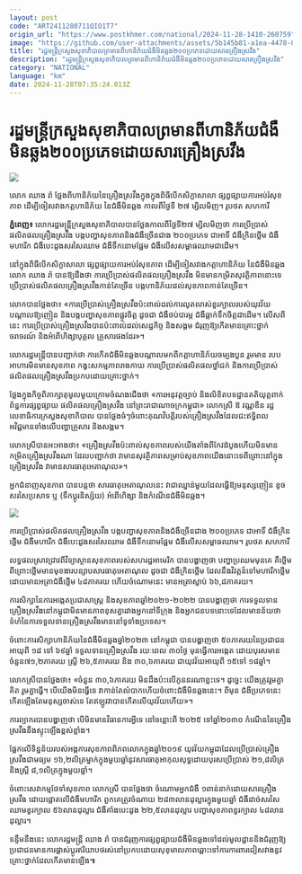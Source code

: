 ```yaml
---
layout: post
code: "ART2411280711QIO1T7"
origin_url: "https://www.postkhmer.com/national/2024-11-28-1410-260759"
image: "https://github.com/user-attachments/assets/5b145b81-a1ea-4478-8ecb-0486c01ad681"
title: "រដ្ឋមន្ដ្រី​ក្រសួង​សុខាភិបាល​ព្រមានពី​ហានិភ័យ​ជំងឺមិនឆ្លង​២០០​ប្រភេទ​ដោយសារគ្រឿង​ស្រវឹង​"
description: "​​រដ្ឋមន្ដ្រី​ក្រសួង​សុខាភិបាល​ព្រមានពី​ហានិភ័យ​ជំងឺមិនឆ្លង​២០០​ប្រភេទ​ដោយសារគ្រឿង​ស្រវឹង​​"
category: "NATIONAL"
language: "km"
date: 2024-11-28T07:35:24.013Z
---
```


# រដ្ឋមន្ដ្រី​ក្រសួង​សុខាភិបាល​ព្រមានពី​ហានិភ័យ​ជំងឺមិនឆ្លង​២០០​ប្រភេទ​ដោយសារគ្រឿង​ស្រវឹង​

![](https://github.com/user-attachments/assets/1c1a2435-e851-4950-8ac9-4253449631da)

លោក ឈាង រ៉ា ថ្លែងពី​ហានិភ័យ​នៃ​គ្រឿងស្រវឹង​ក្នុង​ក្នុងពិធី​បើក​សិក្ខាសាលា ផ្សព្វផ្សាយ​ការអប់រំ​សុខភាព ដើម្បី​ចៀសវាង​ក​ត្ត​ហានិភ័យ នៃ​ជំងឺមិនឆ្លង កាលពីថ្ងៃទី ២៧ ម្សិលមិញ។ រូបថត សហការី​

**ភ្នំពេញ៖** លោក​រដ្ឋមន្ដ្រី​ក្រសួង​សុខាភិបាល​បាន​ថ្លែង​កាល​ពីថ្ងៃទី​២៧ ម្សិលមិញ​ថា ការប្រើប្រាស់​ផលិតផល​គ្រឿង​ស្រវឹង បង្កបញ្ហា​សុខភាព​និង​ជំងឺ​ច្រើនជាង ២០០​ប្រភេទ ជាអាទិ៍ ជំងឺ​ក្រិន​ថ្លើម ជំងឺមហារីក ជំងឺ​បេះដូង​សរសៃឈាម ជំងឺ​ទឹកនោមផ្អែម ជំងឺ​លើស​សម្ពាធ​ឈាមជាដើម​​។

នៅ​ក្នុងពិធី​បើក​សិក្ខាសាលា ផ្សព្វផ្សាយ​ការអប់រំ​សុខភាព ដើម្បី​ចៀសវាង​ក​ត្តាហានិភ័យ នៃ​ជំងឺមិនឆ្លង លោក ​ឈាង រ៉ា បាន​ឱ្យ​ដឹងថា​ ការប្រើប្រាស់​ផលិតផល​គ្រឿង​ស្រវឹង ​​មិនមាន​កម្រិត​សុវត្ថិភាព​នោះទេ ប្រើប្រាស់​ផលិតផល​គ្រឿង​ស្រវឹង​កាន់តែច្រើន បង្ក​ហានិភ័យ​ដល់​សុខភាព​កាន់តែច្រើន​។ 

លោក​បាន​ថ្លែងថា​៖ «ការប្រើប្រាស់​គ្រឿង​ស្រវឹង​ប៉ះពាល់​ដល់​ការលូតលាស់​ខួរក្បាល​របស់​យុវវ័យ បណ្ដាលឱ្យ​ញៀន និង​បង្កបញ្ហា​សុខភាព​ផ្លូវចិត្ត ​ដូចជា ជំងឺ​ថប់​បារម្ភ ជំងឺ​ធ្លាក់​ទឹកចិត្តជាដើម​។ លើសពីនេះ ការប្រើប្រាស់​គ្រឿង​ស្រវឹង​បាន​ប៉ះពាល់​ដល់​សេដ្ឋកិច្ច និង​សង្គម ជំ​រុញឱ្យ​កើតមាន​គ្រោះថ្នាក់​ចរាចរណ៍ និង​អំពើហិង្សា​បុគ្គល គ្រួសារ​ផងដែរ​»។

លោករដ្ឋមន្ដ្រី​បាន​បញ្ជាក់ថា ការកើត​ជំងឺមិនឆ្លង​បណ្តាលមកពី​កត្តា​ហានិភ័យ​ចម្បង​បួន រួមមាន របប​អាហារ​មិនមាន​សុខភាព កង្វះ​សកម្មភាព​រាងកាយ ការប្រើប្រាស់​ផលិតផល​ថ្នាំជក់ និង​ការប្រើប្រាស់​ផលិតផល​គ្រឿង​ស្រវឹង​ប្រកបដោយ​គ្រោះថ្នាក់​។ 

ថ្លែង​ក្នុង​កិច្ចពិភាក្សា​តុ​មូល​មួយ​ក្រោម​ចំណងជើង​ថា «ការ​អនុវត្ត​ច្បាប់ និង​លិខិត​បទដ្ឋាន​គតិយុត្ត​ពាក់ព័ន្ធ​ការ​ផ្សព្វផ្សាយ ផលិតផល​គ្រឿង​ស្រវឹង នៅ​ព្រះរាជាណាចក្រ​កម្ពុជា» លោកស្រី ឱ វណ្ណឌីន រដ្ឋលេខាធិការ​ក្រសួង​សុខាភិបាល បាន​ថ្លែង​ចំៗ​ចំពោះ​គុណវិបត្ដិ​របស់​គ្រឿង​ស្រវឹង​ ដែល​ជះ​ឥទ្ធិពល​អវិជ្ជមាន​ទាំងលើ​បញ្ហា​គ្រួសារ និង​សង្គម​។ 

លោកស្រី​បាន​អះអាងថា​៖ «​គ្រឿង​ស្រវឹង​ប៉ះពាល់​សុខភាព​របស់​យើង​តាំងពី​កែវ​ដំបូង​ ហើយ​មិន​មាន​កម្រិត​គ្រឿង​ស្រវឹង​ណា ដែល​បញ្ជាក់ថា វាមាន​សុវត្ថិភាព​សម្រាប់​សុខភាព​យើង​នោះទេ​ ពីព្រោះ​នៅក្នុង​គ្រឿង​ស្រវឹង វាមាន​សារធាតុ​អេតាណុល»។ 

អ្នក​ជំនាញ​សុខភាព​ បាន​បន្ដថា សារធាតុ​អេតាណុល​នេះ​ វាជា​ឈ្នាន់​មួយ​ដែល​ធ្វើ​ឱ្យ​មនុស្ស​ញៀន ខូច​សរសៃ​ប្រសាទ​ ឬ​ (ទឹក​ប្ដូរ​និស្ស័យ​) អំពើ​ហិង្សា និង​កំណើន​ជំងឺ​មិនឆ្លង​។

![](https://github.com/user-attachments/assets/5c47ed4a-4c82-4e63-9d94-c9eb6d105ca9)

ការប្រើប្រាស់​ផលិតផល​គ្រឿង​ស្រវឹង បង្កបញ្ហា​សុខភាព​និង​ជំងឺ​ច្រើនជាង ២០០​ប្រភេទ ជាអាទិ៍ ជំងឺ​ក្រិន​ថ្លើម ជំងឺមហារីក ជំងឺ​បេះដូង​សរសៃឈាម ជំងឺ​ទឹកនោមផ្អែម ជំងឺ​លើស​សម្ពាធ​ឈាម។ រូបថត សហការី​

លទ្ធផល​ស្រាវជ្រាវ​ពី​វិទ្យាស្ថានសុខភាព​​របស់​សហរដ្ឋអាមេរិក បាន​បង្ហាញថា បញ្ហា​ប្រឈម​មុន​គេ គឺថ្លើម​ពីព្រោះ​ថ្លើម​មាន​មុខ​ងារ​បន្សាប​សារធាតុ​អេតាណុល ដូចជា ជំងឺ​ក្រិន​ថ្លើម ដែល​នឹង​វិវត្ដន៍​ទៅ​មហារីក​ថ្លើម ដោយ​មាន​អត្រា​ជំងឺ​ថ្លើម​ ៤៨​ភាគរយ​ ហើយ​ចំណោម​នេះ មាន​អត្រា​ស្លាប់ ៦៦,៨​ភាគរយ​។ 

ការ​សិក្សា​នៃការ​អង្កេតប្រជាសាស្ដ្រ​ និង​សុខភាព​ឆ្នាំ​២០២១-២០២២ បាន​បង្ហាញថា ការ​ទទួលទាន​គ្រឿងស្រវឹងនៅ​កម្ពុជា​​មិន​មាន​ភាព​ខុស​គ្នារវាង​អ្នក​នៅ​ទីក្រុង​ និង​អ្នក​ជនបទ​នោះទេ​ ដែលមាន​ន័យថា ទំហំ​នៃការ​ទទួល​ទាន​គ្រឿងស្រវឹង​មាន​នៅ​ទូទាំង​ប្រទេស។ 

ចំពោះ​ការ​សិក្សា​ហានិភ័យ​នៃ​ជំងឺ​មិន​ឆ្លង​ឆ្នាំ​២០២៣ នៅកម្ពុជា បាន​បង្ហាញ​ថា ៥០ភាគរយ​នៃ​ប្រជាជន​អាយុពី ១៨ ទៅ ៦៩ឆ្នាំ ទទួល​ទាន​គ្រឿង​ស្រវឹង​ រយៈ​ពេល ៣០​ថ្ងៃ មុន​ធ្វើ​ការ​អង្កេត​ ដោយ​បុរស​មាន​ចំនួន៧១,២​ភាគរយ ស្ដ្រី ២៦,៥​ភាគរយ​ និង​ ៣០,៦​ភាគរយ​ ជាយុវវ័យ​ អាយុពី ១៥​ទៅ ១៨​ឆ្នាំ​។ 

លោកស្រី​បាន​ថ្លែងថា​៖ «​ចំនួន ៣០,៦ភាគរយ មិន​ដឹង​ប៉ះលើ​កូន​នរណា​ខ្លះទេ។ ដូច្នេះ យើង​ត្រូវ​រួម​គ្នា​គិត រួម​គ្នា​ធ្វើ​។ បើ​យើង​មិន​ធ្វើ​ទេ វាកាន់តែ​លំបាកហើយ​ចំពោះ​ជំងឺ​មិន​ឆ្លង​នេះ។ ពីមុន ជំងឺប្រភេទនេះ​កើត​ឡើង​តែ​មនុស្ស​ចាស់​ទេ តែ​ឥឡូវ​វាបា​នកើត​លើ​យុវវ័យ​ហើយ​»។ 

ការ​ព្យាករ​បាន​បង្ហាញថា បើ​មិន​មាន​វិធានការ​អ្វី​ទេ នៅ​ចន្លោះពី ២០២៥ ទៅ​ឆ្នាំ​២០៣០ កំណើន​នៃ​គ្រឿង​ស្រវឹង​នឹង​ស្ទុះ​ឡើង​ខ្ពស់​ខ្លាំង​។

ផ្អែក​លើ​ទិន្នន័យ​របស់​អង្គការ​សុខភាព​ពិភពលោកក្នុង​ឆ្នាំ​២០១៩ យុវវ័យ​កម្ពុជា​ដែល​ប្រើ​ប្រាស់​គ្រឿង​ស្រវឹង​ជាមធ្យម​ ១៦,២​លិត្រ​ម្នាក់​ក្នុង​មួយ​ឆ្នាំ​នូវ​សារធាតុ​អាកុល​សុទ្ធ​ ដោយ​បុរស​ប្រើ​ប្រាស់ ២១,៨​លិត្រ និង​ស្ដ្រី​ ៨,១​លិត្រ​ក្នុង​មួយ​ឆ្នាំ​។ 

ចំពោះ​សេវាកម្ម​ថែទាំ​សុខភាព លោកស្រី បាន​ថ្លែងថា ចំណោម​អ្នក​ជំងឺ ១ពាន់​នាក់​ដោយសារ​គ្រឿង​ស្រវឹង ដោយ​ផ្ដោតលើ​ជំងឺមហារីក​ ពួកគេ​ត្រូវ​ចំណាយ​ ២៨៣​លាន​ដុល្លារ​ក្នុង​មួយ​ឆ្នាំ​ ជំងឺ​ដាច់សរសៃ​ឈាម​ខួរ​ក្បាល ៥៦​លាន​ដុល្លារ ជំងឺ​គាំង​បេះដូង ២២,៥​លាន​ដុល្លារ បញ្ហា​សុខភាព​ខួរ​ក្បាល ៤៨​លាន​ដុល្លារ​។ 

ទន្ទឹម​នឹង​នេះ លោករដ្ឋមន្ដ្រី ឈាង រ៉ា បាន​ជំរុញ​ការ​ផ្សព្វផ្សាយ​ជំងឺ​មិន​ឆ្លង​ទៅដល់​មូលដ្ឋាន​ និង​​ជំរុញឱ្យ​ប្រជាជនមាន​ការផ្លាស់ប្តូរ​ឥរិយាបថ​រស់នៅ​ប្រកបដោយ​សុខុមាលភាព ​​ឆ្ពោះទៅ​ការការពារ​ជៀសវាង​​នូវ​គ្រោះថ្នាក់​ដែល​កើតមានឡើង​៕